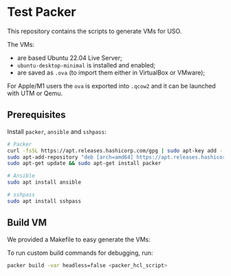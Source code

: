 # Test Packer

This repository contains the scripts to generate VMs for USO.

The VMs:
* are based Ubuntu 22.04 Live Server;
* `ubuntu-desktop-minimal` is installed and enabled;
* are saved as  `.ova` (to import them either in VirtualBox or VMware);

For Apple/M1 users the `ova` is exported into `.qcow2` and it
can be launched with UTM or Qemu.   

## Prerequisites

Install `packer`, `ansible` and `sshpass`:

```bash
# Packer
curl -fsSL https://apt.releases.hashicorp.com/gpg | sudo apt-key add -
sudo apt-add-repository "deb [arch=amd64] https://apt.releases.hashicorp.com $(lsb_release -cs) main"
sudo apt-get update && sudo apt-get install packer

# Ansible
sudo apt install ansible

# sshpass
sudo apt install sshpass
```

## Build VM

We provided a Makefile to easy generate the VMs:

To run custom build commands for debugging, run:

```bash
packer build -var headless=false <packer_hcl_script>
```
